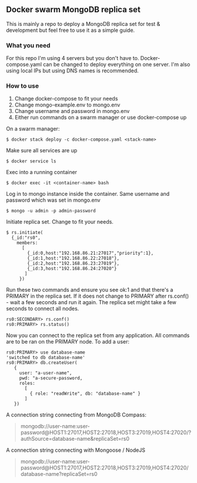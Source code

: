 ## Docker swarm MongoDB replica set

This is mainly a repo to deploy a MongoDB replica set for test & development
but feel free to use it as a simple guide.

### What you need

For this repo I'm using 4 servers but you don't have to.
Docker-compose.yaml can be changed to deploy everything on one server.
I'm also using local IPs but using DNS names is recommended.

### How to use

1. Change docker-compose to fit your needs
2. Change mongo-example.env to mongo.env
3. Change username and password in mongo.env
4. Either run commands on a swarm manager or use docker-compose up

On a swarm manager:

```shell
$ docker stack deploy -c docker-compose.yaml <stack-name>
```

Make sure all services are up

```shell
$ docker service ls
```

Exec into a running container

```shell
$ docker exec -it <container-name> bash
```

Log in to mongo instance inside the container.
Same username and password which was set in mongo.env

```shell
$ mongo -u admin -p admin-password
```


Initiate replica set. Change to fit your needs.

```shell
$ rs.initiate(
  {_id:"rs0",
    members:
      [
        {_id:0,host:"192.168.86.21:27017","priority":1},
        {_id:1,host:"192.168.86.22:27018"},
        {_id:2,host:"192.168.86.23:27019"},
        {_id:3,host:"192.168.86.24:27020"}
       ]
     })
```

Run these two commands and ensure you see ok:1 and that there's a PRIMARY in the replica set.
If it does not change to PRIMARY after rs.conf() - wait a few seconds and run it again.
The replica set might take a few seconds to connect all nodes.

```shell
rs0:SECONDARY> rs.conf()
rs0:PRIMARY> rs.status()
```

Now you can connect to the replica set from any application.
All commands are to be ran on the PRIMARY node.
To add a user:

```shell
rs0:PRIMARY> use database-name
'switched to db database-name'
rs0:PRIMARY> db.createUser(
   {
     user: "a-user-name",
     pwd: "a-secure-password,
     roles:
       [
         { role: "readWrite", db: "database-name" }
       ]
   })
```

A connection string connecting from MongoDB Compass:
> mongodb://user-name:user-password@HOST1:27017,HOST2:27018,HOST3:27019,HOST4:27020/?authSource=database-name&replicaSet=rs0

A connection string connecting with Mongoose / NodeJS
> mongodb://user-name:user-password@HOST1:27017,HOST2:27018,HOST3:27019,HOST4:27020/database-name?replicaSet=rs0

